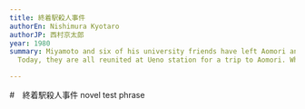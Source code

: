 ```yaml
---
title: 終着駅殺人事件
authorEn: Nishimura Kyotaro
authorJP: 西村京太郎
year: 1980
summary: Miyamoto and six of his university friends have left Aomori and come to Tokyo seven years ago.
  Today, they are all reunited at Ueno station for a trip to Aomori. When members of the group start dying one after the other, the police of Tokyo and the police of Aomori have to join their efforts to find the serial murderer.

---
```

#　終着駅殺人事件 novel
test phrase